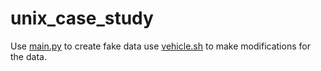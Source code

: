 # unix_case_study

Use [main.py](main.py) to create fake data use [vehicle.sh](vehicle.sh) to make modifications for the data.
